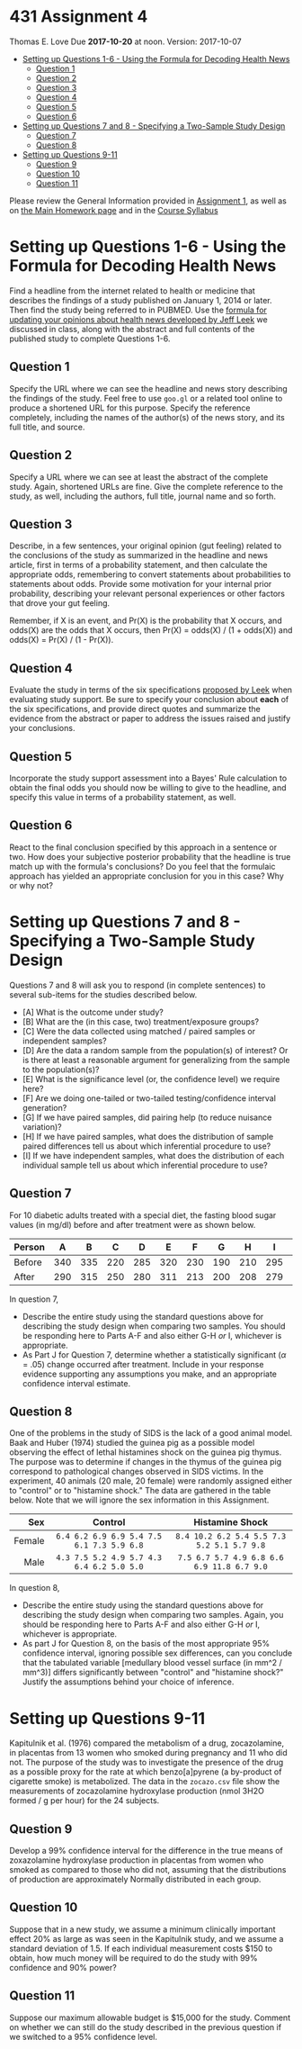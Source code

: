 431 Assignment 4
================
Thomas E. Love
Due **2017-10-20** at noon. Version: 2017-10-07

-   [Setting up Questions 1-6 - Using the Formula for Decoding Health News](#setting-up-questions-1-6---using-the-formula-for-decoding-health-news)
    -   [Question 1](#question-1)
    -   [Question 2](#question-2)
    -   [Question 3](#question-3)
    -   [Question 4](#question-4)
    -   [Question 5](#question-5)
    -   [Question 6](#question-6)
-   [Setting up Questions 7 and 8 - Specifying a Two-Sample Study Design](#setting-up-questions-7-and-8---specifying-a-two-sample-study-design)
    -   [Question 7](#question-7)
    -   [Question 8](#question-8)
-   [Setting up Questions 9-11](#setting-up-questions-9-11)
    -   [Question 9](#question-9)
    -   [Question 10](#question-10)
    -   [Question 11](#question-11)

Please review the General Information provided in [Assignment 1](https://github.com/THOMASELOVE/431homework/blob/master/431-2017_assignment-1.md), as well as on [the Main Homework page](https://github.com/THOMASELOVE/431homework) and in the [Course Syllabus](https://thomaselove.github.io/431syllabus/)

Setting up Questions 1-6 - Using the Formula for Decoding Health News
=====================================================================

Find a headline from the internet related to health or medicine that describes the findings of a study published on January 1, 2014 or later. Then find the study being referred to in PUBMED. Use the [formula for updating your opinions about health news developed by Jeff Leek](http://fivethirtyeight.com/features/a-formula-for-decoding-health-news/) we discussed in class, along with the abstract and full contents of the published study to complete Questions 1-6.

Question 1
----------

Specify the URL where we can see the headline and news story describing the findings of the study. Feel free to use `goo.gl` or a related tool online to produce a shortened URL for this purpose. Specify the reference completely, including the names of the author(s) of the news story, and its full title, and source.

Question 2
----------

Specify a URL where we can see at least the abstract of the complete study. Again, shortened URLs are fine. Give the complete reference to the study, as well, including the authors, full title, journal name and so forth.

Question 3
----------

Describe, in a few sentences, your original opinion (gut feeling) related to the conclusions of the study as summarized in the headline and news article, first in terms of a probability statement, and then calculate the appropriate odds, remembering to convert statements about probabilities to statements about odds. Provide some motivation for your internal prior probability, describing your relevant personal experiences or other factors that drove your gut feeling.

Remember, if X is an event, and Pr(X) is the probability that X occurs, and odds(X) are the odds that X occurs, then Pr(X) = odds(X) / (1 + odds(X)) and odds(X) = Pr(X) / (1 - Pr(X)).

Question 4
----------

Evaluate the study in terms of the six specifications [proposed by Leek](http://fivethirtyeight.com/features/a-formula-for-decoding-health-news/) when evaluating study support. Be sure to specify your conclusion about **each** of the six specifications, and provide direct quotes and summarize the evidence from the abstract or paper to address the issues raised and justify your conclusions.

Question 5
----------

Incorporate the study support assessment into a Bayes' Rule calculation to obtain the final odds you should now be willing to give to the headline, and specify this value in terms of a probability statement, as well.

Question 6
----------

React to the final conclusion specified by this approach in a sentence or two. How does your subjective posterior probability that the headline is true match up with the formula's conclusions? Do you feel that the formulaic approach has yielded an appropriate conclusion for you in this case? Why or why not?

Setting up Questions 7 and 8 - Specifying a Two-Sample Study Design
===================================================================

Questions 7 and 8 will ask you to respond (in complete sentences) to several sub-items for the studies described below.

-   \[A\] What is the outcome under study?
-   \[B\] What are the (in this case, two) treatment/exposure groups?
-   \[C\] Were the data collected using matched / paired samples or independent samples?
-   \[D\] Are the data a random sample from the population(s) of interest? Or is there at least a reasonable argument for generalizing from the sample to the population(s)?
-   \[E\] What is the significance level (or, the confidence level) we require here?
-   \[F\] Are we doing one-tailed or two-tailed testing/confidence interval generation?
-   \[G\] If we have paired samples, did pairing help (to reduce nuisance variation)?
-   \[H\] If we have paired samples, what does the distribution of sample paired differences tell us about which inferential procedure to use?
-   \[I\] If we have independent samples, what does the distribution of each individual sample tell us about which inferential procedure to use?

Question 7
----------

For 10 diabetic adults treated with a special diet, the fasting blood sugar values (in mg/dl) before and after treatment were as shown below.

| Person | A   | B   | C   | D   | E   | F   | G   | H   | I   | J   |
|--------|-----|-----|-----|-----|-----|-----|-----|-----|-----|-----|
| Before | 340 | 335 | 220 | 285 | 320 | 230 | 190 | 210 | 295 | 270 |
| After  | 290 | 315 | 250 | 280 | 311 | 213 | 200 | 208 | 279 | 258 |

In question 7,

-   Describe the entire study using the standard questions above for describing the study design when comparing two samples. You should be responding here to Parts A-F and also either G-H *or* I, whichever is appropriate.
-   As Part J for Question 7, determine whether a statistically significant (*α* = .05) change occurred after treatment. Include in your response evidence supporting any assumptions you make, and an appropriate confidence interval estimate.

Question 8
----------

One of the problems in the study of SIDS is the lack of a good animal model. Baak and Huber (1974) studied the guinea pig as a possible model observing the effect of lethal histamines shock on the guinea pig thymus. The purpose was to determine if changes in the thymus of the guinea pig correspond to pathological changes observed in SIDS victims. In the experiment, 40 animals (20 male, 20 female) were randomly assigned either to "control" or to "histamine shock." The data are gathered in the table below. Note that we will ignore the sex information in this Assignment.

<table>
<colgroup>
<col width="8%" />
<col width="45%" />
<col width="46%" />
</colgroup>
<thead>
<tr class="header">
<th align="right">Sex</th>
<th align="center">Control</th>
<th align="center">Histamine Shock</th>
</tr>
</thead>
<tbody>
<tr class="odd">
<td align="right">Female</td>
<td align="center"><code>6.4 6.2 6.9 6.9 5.4 7.5 6.1 7.3 5.9 6.8</code></td>
<td align="center"><code>8.4 10.2 6.2 5.4 5.5 7.3 5.2 5.1 5.7 9.8</code></td>
</tr>
<tr class="even">
<td align="right">Male</td>
<td align="center"><code>4.3 7.5 5.2 4.9 5.7 4.3 6.4 6.2 5.0 5.0</code></td>
<td align="center"><code>7.5 6.7 5.7 4.9 6.8 6.6 6.9 11.8 6.7 9.0</code></td>
</tr>
</tbody>
</table>

In question 8,

-   Describe the entire study using the standard questions above for describing the study design when comparing two samples. Again, you should be responding here to Parts A-F and also either G-H *or* I, whichever is appropriate.
-   As part J for Question 8, on the basis of the most appropriate 95% confidence interval, ignoring possible sex differences, can you conclude that the tabulated variable \[medullary blood vessel surface (in mm^2 / mm^3)\] differs significantly between "control" and "histamine shock?" Justify the assumptions behind your choice of inference.

Setting up Questions 9-11
=========================

Kapitulnik et al. (1976) compared the metabolism of a drug, zocazolamine, in placentas from 13 women who smoked during pregnancy and 11 who did not. The purpose of the study was to investigate the presence of the drug as a possible proxy for the rate at which benzo\[a\]pyrene (a by-product of cigarette smoke) is metabolized. The data in the `zocazo.csv` file show the measurements of zocazolamine hydroxylase production (nmol 3H2O formed / g per hour) for the 24 subjects.

Question 9
----------

Develop a 99% confidence interval for the difference in the true means of zoxazolamine hydroxylase production in placentas from women who smoked as compared to those who did not, assuming that the distributions of production are approximately Normally distributed in each group.

Question 10
-----------

Suppose that in a new study, we assume a minimum clinically important effect 20% as large as was seen in the Kapitulnik study, and we assume a standard deviation of 1.5. If each individual measurement costs $150 to obtain, how much money will be required to do the study with 99% confidence and 90% power?

Question 11
-----------

Suppose our maximum allowable budget is $15,000 for the study. Comment on whether we can still do the study described in the previous question if we switched to a 95% confidence level.
